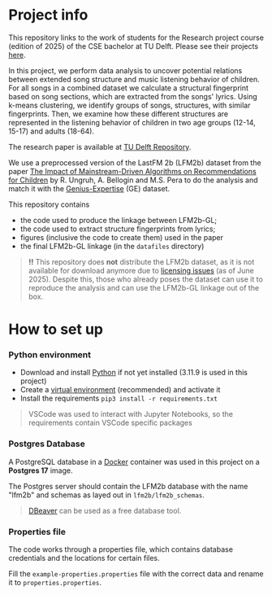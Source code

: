 # Project info

This repository links to the work of students for the Research project course (edition of 2025) of the CSE bachelor at TU Delft.
Please see their projects [here](https://cse3000-research-project.github.io/).

In this project, we perform data analysis to uncover potential relations between extended song structure and music listening behavior of children. 
For all songs in a combined dataset we calculate a structural fingerprint based on song sections, which are extracted from the songs' lyrics. Using k-means clustering, we identify groups of songs, structures, with similar fingerprints. Then, we examine how these different structures are represented in the listening behavior of children in two age groups (12-14, 15-17) and adults (18-64). 

The research paper is available at [TU Delft Repository](http://repository.tudelft.nl). 

We use a preprocessed version of the LastFM 2b (LFM2b) dataset from the paper [The Impact of Mainstream-Driven Algorithms on Recommendations for Children](https://link.springer.com/chapter/10.1007/978-3-031-88714-7_5) by R. Ungruh, A. Bellogin and M.S. Pera to do the analysis and match it with the [Genius-Expertise](https://www.cs.cornell.edu/%7Earb/data/genius-expertise/) (GE) dataset.

This repository contains
- the code used to produce the linkage between LFM2b-GL;
- the code used to extract structure fingerprints from lyrics;
- figures (inclusive the code to create them) used in the paper
- the final LFM2b-GL linkage (in the `datafiles` directory)

>**!!** This repository does **not** distribute the LFM2b dataset, as it is not available for download anymore due to [licensing issues](https://www.cp.jku.at/datasets/LFM-2b/) (as of June 2025). Despite this, those who already poses the dataset can use it to reproduce the analysis and can use the LFM2b-GL linkage out of the box. 

# How to set up

### Python environment
- Download and install [Python](https://www.python.org/downloads/) if not yet installed (3.11.9 is used in this project)
- Create a [virtual environment](https://docs.python.org/3/library/venv.html) (recommended) and activate it
- Install the requirements `pip3 install -r requirements.txt` 
> VSCode was used to interact with Jupyter Notebooks, so the requirements contain VSCode specific packages


### Postgres Database
<!-- Run `python3 lfm2b/db.py` to set up the SQLite database. This will take a long time. Required is the TSV data in the following structure in the lfm2b root folder (as specified in your properties.properties file)

```
|-artists_valid.tsv
|-tracks_valid.tsv
|-users_valid.tsv
|-listening-events.tsv
    |-listening-events.tsv
``` -->

A PostgreSQL database in a [Docker](https://www.docker.com) container was used in this project on a **Postgres 17** image.

The Postgres server should contain the LFM2b database with the name "lfm2b" and schemas as layed out in `lfm2b/lfm2b_schemas`.

> [DBeaver](https://dbeaver.io/) can be used as a free database tool.

### Properties file

The code works through a properties file, which contains database credentials
and the locations for certain files. 

Fill the `example-properties.properties` file with the correct data and rename it to `properties.properties`. 



